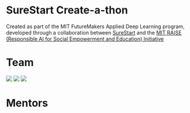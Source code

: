 # SureStart Create-a-thon

Created as part of the MIT FutureMakers Applied Deep Learning program, developed through a collaboration between [SureStart](https://mysurestart.com/) and the [MIT RAISE (Responsible AI for Social Empowerment and Education) Initiative](https://raise.mit.edu/)

# Team

[![](https://github.com/mferuscomelo.png?size=50)](https://github.com/mferuscomelo)
[![](https://github.com/mikemaid.png?size=50)](https://github.com/mikemaid)
[![](https://github.com/annabellatian.png?size=50)](https://github.com/annabellatian)

# Mentors
